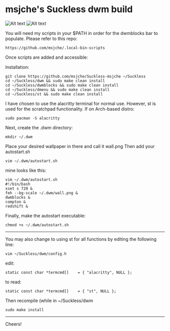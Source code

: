 # msjche's Suckless dwm build

![Alt text](clean.png?raw=true "Title")
![Alt text](dirty.png?raw=true "Title")

You will need my scripts in your $PATH in order for the dwmblocks bar to populate.  Please refer to this repo:

	https://github.com/msjche/.local-bin-scripts

Once scripts are added and accessible:

Installation:

	git clone https://github.com/msjche/Suckless-msjche ~/Suckless
	cd ~/Suckless/dwm && sudo make clean install
	cd ~/Suckless/dwmblocks && sudo make clean install
	cd ~/Suckless/dmenu && sudo make clean install
	cd ~/Suckless/st && sudo make clean install

I have chosen to use the alacritty terminal for normal use.  However, st is used for the scratchpad functionality.  If on Arch-based distro:

	sudo pacman -S alacritty

Next, create the .dwm directory:

	mkdir ~/.dwm

Place your desired wallpaper in there and call it wall.png
Then add your autostart.sh

	vim ~/.dwm/autostart.sh

mine looks like this:

	vim ~/.dwm/autostart.sh
	#!/bin/bash
	xset s 720 &
	feh --bg-scale ~/.dwm/wall.png &
	dwmblocks &
	compton &
	redshift &

Finally, make the autostart executable:

	chmod +x ~/.dwm/autostart.sh

-------------------------------------

You may also change to using st for all functions by editing the following line:

	vim ~/Suckless/dwm/config.h

edit:

	static const char *termcmd[]	= { "alacritty", NULL };

to read:

	static const char *termcmd[]	= { "st", NULL };

Then recompile (while in ~/Suckless/dwm

	sudo make install

-------------------------------------

Cheers!
